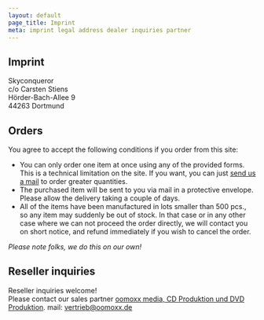 ```yaml
---
layout: default
page_title: Imprint
meta: imprint legal address dealer inquiries partner
---
```


Imprint
---

Skyconqueror<br/>
c/o Carsten Stiens<br/>
Hörder-Bach-Allee 9<br/>
44263 Dortmund<br/>

Orders
---

You agree to accept the following conditions if you order from this site:

* You can only order one item at once using any of the provided forms. This is a technical limitation on the site. If you want, you can just <a href="mailto:order@skyconqueror.de">send us a mail</a> to order greater quantities.
* The purchased item will be sent to you via mail in a protective envelope. Please allow the delivery taking a couple of days.
* All of the items have been manufactured in lots smaller than 500 pcs., so any item may suddenly be
out of stock. In that case or in any other case where we can not proceed the order directly, we will contact you on short notice, and refund immediately if you wish to cancel the order.

*Please note folks, we do this on our own!*


Reseller inquiries
---

Reseller inquiries welcome!<br/>
Please contact our sales partner
<a href="http://www.oomoxx.com">oomoxx media, CD Produktion und DVD Produktion</a>.
mail: <a href="mailto:vertrieb@oomoxx.de">vertrieb@oomoxx.de</a>
